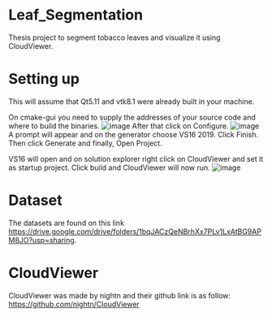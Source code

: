 # Leaf_Segmentation
Thesis project to segment tobacco leaves and visualize it using CloudViewer.

# Setting up
This will assume that Qt5.11 and vtk8.1 were already built in your machine.

On cmake-gui you need to supply the addresses of your source code and where to build the binaries.
![image](https://user-images.githubusercontent.com/69776513/158720222-8f1e1441-d1dc-456a-9d7e-9eeb35f585ec.png)
After that click on Configure. 
![image](https://user-images.githubusercontent.com/69776513/158720473-d344f51f-ba86-4373-9a76-22f57f1a7a78.png)
A prompt will appear and on the generator choose VS16 2019. Click Finish.
Then click Generate and finally, Open Project.

VS16 will open and on solution explorer right click on CloudViewer and set it as startup project. Click build and CloudViewer will now run.
![image](https://user-images.githubusercontent.com/69776513/158720980-12765517-8e79-4eeb-9ff3-6fa2c8bfbcbd.png)


# Dataset
The datasets are found on this link https://drive.google.com/drive/folders/1bqJACzQeNBrhXx7PLv1LxAtBG9APM8JO?usp=sharing.

# CloudViewer
CloudViewer was made by nightn and their github link is as follow: https://github.com/nightn/CloudViewer

